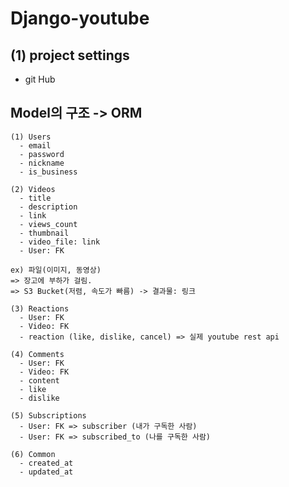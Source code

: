 # Django-youtube

## (1) project settings

- git Hub

## Model의 구조 -> ORM
    
    (1) Users
      - email
      - password
      - nickname
      - is_business
    
    (2) Videos
      - title
      - description
      - link
      - views_count
      - thumbnail
      - video_file: link
      - User: FK
    
    ex) 파일(이미지, 동영상)
    => 장고에 부하가 걸림.
    => S3 Bucket(저렴, 속도가 빠름) -> 결과물: 링크
    
    (3) Reactions
      - User: FK
      - Video: FK
      - reaction (like, dislike, cancel) => 실제 youtube rest api
    
    (4) Comments
      - User: FK
      - Video: FK
      - content
      - like
      - dislike
    
    (5) Subscriptions
      - User: FK => subscriber (내가 구독한 사람)
      - User: FK => subscribed_to (나를 구독한 사람)
    
    (6) Common
      - created_at
      - updated_at
